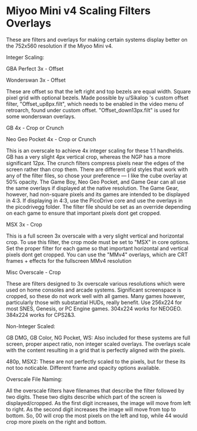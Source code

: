 # Miyoo Mini v4 Scaling Filters Overlays

These are filters and overlays for making certain systems display better on the 752x560 resolution if the Miyoo Mini v4.

Integer Scaling:

GBA Perfect 3x - Offset

Wonderswan 3x - Offset

These are offset so that the left right and top bezels are equal width. Square pixel grid with optional bezels. Made possible by u/Sikalop 's custom offset filter, "Offset_up8px.filt", which needs to be enabled in the video menu of retroarch, found under custom offset. "Offset_down13px.filt" is used for some wonderswan overlays.

GB 4x - Crop or Crunch

Neo Geo Pocket 4x - Crop or Crunch

This is an overscale to achieve 4x integer scaling for these 1:1 handhelds. GB has a very slight 4px vertical crop, whereas the NGP has a more significant 12px. The crunch filters compress pixels near the edges of the screen rather than crop them. There are different grid styles that work with any of the filter files, so chose your preference — I like the cube overlay at 50% opacity. The Game Boy, Neo Geo Pocket, and Game Gear can all use the same overlays if displayed at the native resolution. The Game Gear, however, had non-square pixels and its games are intended to be displayed in 4:3. If displaying in 4:3, use the PicoDrive core and use the overlays in the picodrivegg folder. The filter file should be set as an override depending on each game to ensure that important pixels dont get cropped. 

MSX 3x - Crop

This is a  full screen 3x overscale with a very slight vertical and horizontal crop. To use this filter, the crop mode must be set to "MSX" in core options. Set the proper filter for each game so that important horizontal and vertical pixels dont get cropped. You can use the "MMv4" overlays, which are CRT frames + effects for the fullscreen MMv4 resolution

Misc Overscale - Crop

These are filters designed to 3x overscale various resolutions which were used on home consoles and arcade systems. Significant screenspace is cropped, so these do not work well with all games. Many games however, particularly those with substantial HUDs, really benefit. Use 256x224 for most SNES, Genesis, or PC Engine games. 304x224 works for NEOGEO. 384x224 works for CPS2&3.

Non-Integer Scaled:

GB DMG, GB Color, NG Pocket, WS: Also included for these systems are full screen, proper aspect ratio, non integer scaled overlays. The overlays scale with the content resulting in a grid that is perfectly aligned with the pixels.

480p, MSX2: These are not perfectly scaled to the pixels, but for these its not too noticable. Different frame and opacity options available.

Overscale File Naming:

All the overscale filters have filenames that describe the filter followed by two digits. These two digits describe which part of the screen is displayed/cropped. As the first digit increases, the image will move from left to right. As the second digit increases the image will move from top to bottom. So, 00 will crop the most pixels on the left and top, while 44 would crop more pixels on the right and bottom.
